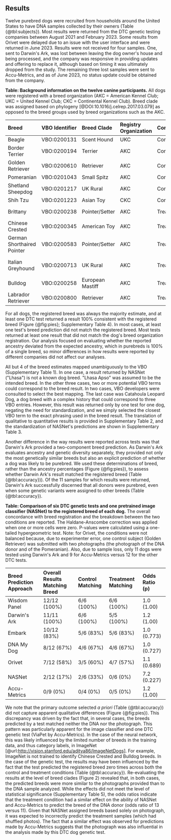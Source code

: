 ## Results

Twelve purebred dogs were recruited from households around the United States to have DNA samples collected by their owners (Table {@tbl:subjects}).
Most results were returned from the DTC genetic testing companies between August 2021 and February 2023.
Some results from Orivet were delayed due to an issue with the user interface and were returned in June 2023.
Results were not received for four samples.
One, sent to Darwin's Ark, was lost between leaving the dog owner's house and being processed, and the company was responsive in providing updates and offering to replace it, although based on timing it was ultimately dropped from the study.
The remaining three lost samples were sent to Accu-Metrics, and as of June 2023, no status update could be obtained from the company.

**Table: Background information on the twelve canine participants.**
All dogs were registered with a breed organization (AKC = American Kennel Club; UKC = United Kennel Club; CKC = Continental Kennel Club).
Breed clade was assigned based on phylogeny [@DOI:10.1016/j.celrep.2017.03.079] as opposed to the breed groups used by breed organizations such as the AKC.

| Breed                      | VBO Identifier   | Breed Clade      | Registry Organization   | Condition   | Photograph                 |
|:---------------------------|:-----------------|:-----------------|:------------------------|:------------|:---------------------------|
| Beagle                     | VBO:0200131      | Scent Hound      | UKC                     | Control     | Self                       |
| Border Terrier             | VBO:0200194      | Terrier          | AKC                     | Control     | Self                       |
| Golden Retriever           | VBO:0200610      | Retriever        | AKC                     | Control     | Self                       |
| Pomeranian                 | VBO:0201043      | Small Spitz      | AKC                     | Control     | Self                       |
| Shetland Sheepdog          | VBO:0201217      | UK Rural         | AKC                     | Control     | Self                       |
| Shih Tzu                   | VBO:0201223      | Asian Toy        | CKC                     | Control     | Self                       |
| Brittany                   | VBO:0200238      | Pointer/Setter   | AKC                     | Treatment   | Chinese Crested            |
| Chinese Crested            | VBO:0200345      | American Toy     | AKC                     | Treatment   | Brittany                   |
| German Shorthaired Pointer | VBO:0200583      | Pointer/Setter   | AKC                     | Treatment   | Italian Greyhound          |
| Italian Greyhound          | VBO:0200713      | UK Rural         | AKC                     | Treatment   | German Shorthaired Pointer |
| Bulldog                    | VBO:0200258      | European Mastiff | AKC                     | Treatment   | Labrador Retriever         |
| Labrador Retriever         | VBO:0200800      | Retriever        | AKC                     | Treatment   | Bulldog                    |

For all dogs, the registered breed was always the majority estimate, and at least one DTC test returned a result 100% consistent with the registered breed (Figure {@fig:pies}; Supplementary Table 4).
In most cases, at least one test's breed prediction did not match the registered breed.
Most tests returned at least one result that did not match the dog's breed organization registration.
Our analysis focused on evaluating whether the reported ancestry deviated from the expected ancestry, which in purebreds is 100% of a single breed, so minor differences in how results were reported by different companies did not affect our analyses.

All but 4 of the breed estimates mapped unambiguously to the VBO (Supplementary Table 1).
In one case, a result returned by NASNet ("Lhasa") is not a known dog breed.
"Lhasa Apso" was assumed to be the intended breed.
In the other three cases, two or more potential VBO terms could correspond to the breed result.
In two cases, VBO developers were consulted to select the best mapping.
The last case was Catahoula Leopard Dog, a dog breed with a complex history that could correspond to three VBO entries.
However, this result was returned only by one test for one dog, negating the need for standardization, and we simply selected the closest VBO term to the exact phrasing used in the breed result.
The translation of qualitative to quantitative results is provided in Supplementary Table 2, and the standardization of NASNet's predictions are shown in Supplementary Table 3.

Another difference in the way results were reported across tests was that Darwin's Ark provided a two-component breed prediction.
As Darwin's Ark evaluates ancestry and genetic diversity separately, they provided not only the most genetically similar breeds but also an explicit prediction of whether a dog was likely to be purebred.
We used these determinations of breed, rather than the ancestry percentages (Figure {@fig:pies}), to assess whether Darwin Ark's result matched the registered breed (Table {@tbl:accuracy})).
Of the 11 samples for which results were returned, Darwin's Ark successfully discerned that all donors were purebred, even when some genetic variants were assigned to other breeds (Table {@tbl:accuracy}).

**Table: Comparison of six DTC genetic tests and one pretrained image classifier (NASNet) to the registered breed of each dog.**
The overall concordance with breed registration and the breakdown between the two conditions are reported.
The Haldane-Anscombe correction was applied when one or more cells were zero.
P-values were calculated using a one-tailed hypergeometric test.
Note: for Orivet, the conditions were not balanced because, due to experimenter error, one control subject (Golden Retriever) was submitted with two photographs (the photograph of the DNA donor and of the Pomeranian).
Also, due to sample loss, only 11 dogs were tested using Darwin's Ark and 9 for Accu-Metrics versus 12 for the other DTC tests.

| Breed Prediction Approach   | Overall Results Matching Breed   | Control Matching   | Treatment Matching   | Odds Ratio (p)   |
|:----------------------------|:---------------------------------|:-------------------|:---------------------|:-----------------|
| Wisdom Panel                | 12/12 (100%)                     | 6/6 (100%)         | 6/6 (100%)           | 1.0 (1.00)       |
| Darwin's Ark                | 11/11 (100%)                     | 6/6 (100%)         | 5/5 (100%)           | 1.2 (1.00)       |
| Embark                      | 10/12 (83%)                      | 5/6 (83%)          | 5/6 (83%)            | 1.0 (0.773)      |
| DNA My Dog                  | 8/12 (67%)                       | 4/6 (67%)          | 4/6 (67%)            | 1.0 (0.727)      |
| Orivet                      | 7/12 (58%)                       | 3/5 (60%)          | 4/7 (57%)            | 1.1 (0.689)      |
| NASNet                      | 2/12 (17%)                       | 2/6 (33%)          | 0/6 (0%)             | 7.2 (0.227)      |
| Accu-Metrics                | 0/9 (0%)                         | 0/4 (0%)           | 0/5 (0%)             | 1.2 (1.00)       |

We note that the primary outcome selected *a priori* (Table {@tbl:accuracy}) did not capture apparent qualitative differences (Figure {@fig:pies}).
This discrepancy was driven by the fact that, in several cases, the breeds predicted by a test matched neither the DNA nor the photograph.
This pattern was particularly apparent for the image classifier and one DTC genetic test (ViaPet by Accu-Metrics).
In the case of the neural network, this was likely influenced by the limited number of breeds in the training data, and thus category labels, in ImageNet [@url:http://vision.stanford.edu/aditya86/ImageNetDogs].
For example, ImageNet is not trained to identify Chinese Crested and Bulldog breeds.
In the case of the genetic test, the results may have been influenced by the fact that the test predicted the registered breed zero times across both the control and treatment conditions (Table {@tbl:accuracy}).
Re-evaluating the results at the level of breed clades (Figure 2) revealed that, in both cases, the predicted breeds were more similar to the photographs provided than to the DNA sample analyzed.
While the effects did not meet the level of statistical significance (Supplementary Table 5), the odds ratios indicate that the treatment condition had a similar effect on the ability of NASNet and Accu-Metrics to predict the breed of the DNA donor (odds ratio of 13 versus 11).
Given that NASNet assigned breeds based solely on photograph, it was expected to incorrectly predict the treatment samples (which had shuffled photos).
The fact that a similar effect was observed for predictions made by Accu-Metrics suggests that the photograph was also influential in the analysis made by this DTC dog genetic test.

